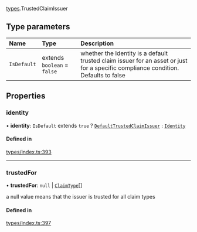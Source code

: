 [types](../../Modules/Types/Types.md).TrustedClaimIssuer

## Type parameters

| Name | Type | Description |
| :------ | :------ | :------ |
| `IsDefault` | extends `boolean` = ``false`` | whether the Identity is a default trusted claim issuer for an asset or just for a specific compliance condition. Defaults to false |

## Properties

### identity

• **identity**: `IsDefault` extends ``true`` ? [`DefaultTrustedClaimIssuer`](../../Classes/API/Entities/DefaultTrustedClaimIssuer/DefaultTrustedClaimIssuer.md) : [`Identity`](../../Classes/API/Entities/Identity/Identity.md)

#### Defined in

[types/index.ts:393](https://github.com/PolymeshAssociation/polymesh-sdk/blob/15be87e8/src/types/index.ts#L393)

___

### trustedFor

• **trustedFor**: ``null`` \| [`ClaimType`](../../Enums/Types/ClaimType.md)[]

a null value means that the issuer is trusted for all claim types

#### Defined in

[types/index.ts:397](https://github.com/PolymeshAssociation/polymesh-sdk/blob/15be87e8/src/types/index.ts#L397)
